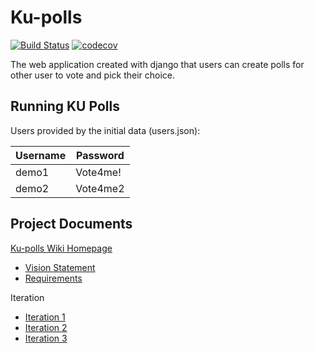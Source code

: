 # Ku-polls
[![Build Status](https://app.travis-ci.com/sujinunt/ku-polls.svg?branch=main)](https://app.travis-ci.com/sujinunt/ku-polls)
[![codecov](https://codecov.io/gh/sujinunt/ku-polls/branch/main/graph/badge.svg?token=QEO8F37R7C)](https://codecov.io/gh/sujinunt/ku-polls)

The web application created with django that users can create polls for other user to vote and pick their choice.
## Running KU Polls

Users provided by the initial data (users.json):

| Username  | Password    |
|-----------|-------------|
| demo1     | Vote4me!    |
| demo2     | Vote4me2    |

## Project Documents
[Ku-polls Wiki Homepage](https://github.com/sujinunt/ku-polls/wiki)
* [Vision Statement](https://github.com/sujinunt/ku-polls/wiki/Vision-Statement)
* [Requirements](https://github.com/sujinunt/ku-polls/wiki/Requirements)

Iteration
* [Iteration 1](https://github.com/sujinunt/ku-polls/wiki/Iteration-1)
* [Iteration 2](https://github.com/sujinunt/ku-polls/wiki/Iteration-2)
* [Iteration 3](https://github.com/sujinunt/ku-polls/wiki/Iteration-3)
